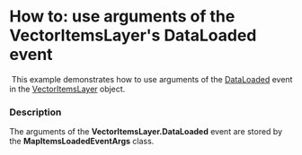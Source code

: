 # How to: use arguments of the VectorItemsLayer's DataLoaded event


<p> This example demonstrates how to use arguments of the <a href="https://documentation.devexpress.com/#WindowsForms/DevExpressXtraMapInformationLayer_DataLoadedtopic">DataLoaded</a> event in the <a href="https://documentation.devexpress.com/#XAML/clsDevExpressUIXamlMapVectorItemsLayertopic">VectorItemsLayer</a> object.</p>


<h3>Description</h3>

The arguments of the <strong>VectorItemsLayer.DataLoaded</strong> event are stored by the <strong>MapItemsLoadedEventArgs</strong> class.

<br/>


